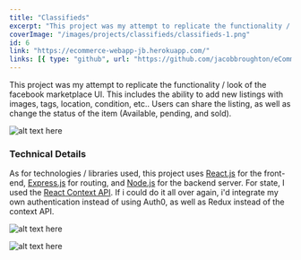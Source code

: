 ```yaml
---
title: "Classifieds"
excerpt: "This project was my attempt to replicate the functionality / look of the facebook marketplace UI."
coverImage: "/images/projects/classifieds/classifieds-1.png"
id: 6
link: "https://ecommerce-webapp-jb.herokuapp.com/"
links: [{ type: "github", url: "https://github.com/jacobbroughton/eCommerce-WebApp" }]
---
```


<p>This project was my attempt to replicate the functionality / look of the facebook marketplace UI. This includes the ability to add new listings with images, tags, location, condition, etc.. Users can share the listing, as well as change the status of the item (Available, pending, and sold).</p>

![alt text here](/images/projects/classifieds/classifieds-1.png)

### Technical Details

As for technologies / libraries used, this project uses [React.js](https://reactjs.org/) for the front-end, [Express.js](https://expressjs.com/) for routing, and [Node.js](https://nodejs.org/en/) for the backend server. For state, I used the [React Context API](https://reactjs.org/docs/context.html). If i could do it all over again, i'd integrate my own authentication instead of using Auth0, as well as Redux instead of the context API.

![alt text here](/images/projects/classifieds/classifieds-2.png)

![alt text here](/images/projects/classifieds/classifieds-3.png)

<!-- [View project here](https://ecommerce-webapp-jb.herokuapp.com/) -->
